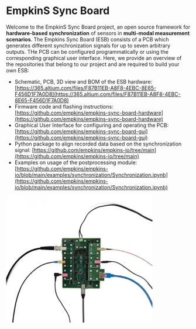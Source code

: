 # EmpkinS Sync Board

Welcome to the EmpkinS Sync Board project, an open source framework for **hardware-based synchronization** of sensors in **multi-modal measurement scenarios**. The Empkins Sync Board (ESB) consists of a PCB which generates different synchronization signals for up to seven arbitrary outputs. THe PCB can be configured programmatically or using the corresponding graphical user interface. Here, we provide an overview of the repositories that belong to our project and are required to build your own ESB: 

- Schematic, PCB, 3D view and BOM of the ESB hardware: [https://365.altium.com/files/F87B11EB-A8F8-4EBC-8E65-F456D1F7A0D8](https://365.altium.com/files/F87B11EB-A8F8-4EBC-8E65-F456D1F7A0D8)
- Firmware code and flashing instructions: [https://github.com/empkins/empkins-sync-board-hardware](https://github.com/empkins/empkins-sync-board-hardware)
- Graphical User Interface for configuring and operating the PCB: [https://github.com/empkins/empkins-sync-board-gui](https://github.com/empkins/empkins-sync-board-gui)
- Python package to align recorded data based on the synchronization signal: [https://github.com/empkins/empkins-io/tree/main](https://github.com/empkins/empkins-io/tree/main)
- Examples on usage of the postprocessing module: [https://github.com/empkins/empkins-io/blob/main/examples/synchronization/Synchronization.ipynb](https://github.com/empkins/empkins-io/blob/main/examples/synchronization/Synchronization.ipynb)


<img src="./img/ESB_connected.png" width="400" alt="Picture of ESB with Connectors">
